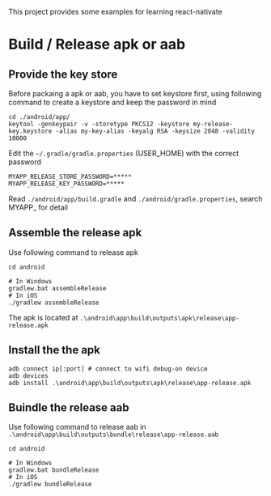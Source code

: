 
This project provides some examples for learning react-nativate


# Build / Release apk or aab

## Provide the key store
Before packaing a apk or aab, you have to set keystore first, using following command to create a keystore and keep the password in mind
```
cd ./android/app/
keytool -genkeypair -v -storetype PKCS12 -keystore my-release-key.keystore -alias my-key-alias -keyalg RSA -keysize 2048 -validity 10000
```

Edit the `~/.gradle/gradle.properties` (USER_HOME) with the correct password
```
MYAPP_RELEASE_STORE_PASSWORD=*****
MYAPP_RELEASE_KEY_PASSWORD=*****
```

Read `./android/app/build.gradle` and `./android/gradle.properties`, search MYAPP_ for detail

## Assemble the release apk
Use following command to release apk

```
cd android

# In Windows
gradlew.bat assembleRelease
# In iOS
./gradlew assembleRelease
```
The apk is located at `.\android\app\build\outputs\apk\release\app-release.apk`

## Install the the apk 
```
adb connect ip[:port] # connect to wifi debug-on device
adb devices
adb install .\android\app\build\outputs\apk\release\app-release.apk
```

## Buindle the release aab
Use following command to release aab in `.\android\app\build\outputs\bundle\release\app-release.aab`

```
cd android

# In Windows
gradlew.bat bundleRelease
# In iOS
./gradlew bundleRelease

```